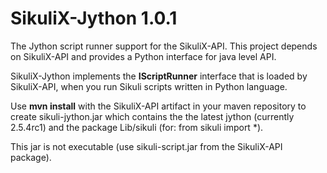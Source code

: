 SikuliX-Jython 1.0.1
====================

The Jython script runner support for the SikuliX-API. 
This project depends on SikuliX-API and provides a Python interface for java level API.

SikuliX-Jython implements the **IScriptRunner** interface that is loaded by SikuliX-API, when you run Sikuli scripts written in Python language.

Use **mvn install** with the SikuliX-API artifact in your maven repository to create sikuli-jython.jar
which contains the the latest jython (currently 2.5.4rc1) and the package Lib/sikuli (for: from sikuli import *).

This jar is not executable (use sikuli-script.jar from the SikuliX-API package).

